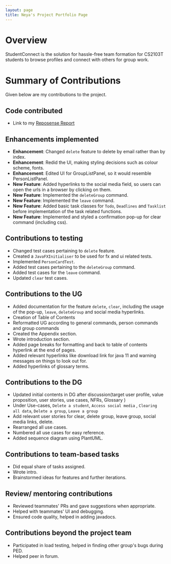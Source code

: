 ```yaml
---
layout: page
title: Neya's Project Portfolio Page
---
```

# Overview

StudentConnect is the solution for hassle-free team formation for CS2103T students to browse profiles and connect with others for group work.

# Summary of Contributions
Given below are my contributions to the project.

## Code contributed
* Link to my [Reposense Report](https://nus-cs2103-ay2324s1.github.io/tp-dashboard/?search=neya&sort=groupTitle&sortWithin=title&timeframe=commit&mergegroup=&groupSelect=groupByRepos&breakdown=true&checkedFileTypes=docs~functional-code~test-code&since=2023-09-22)

## Enhancements implemented
* **Enhancement**: Changed `delete` feature to delete by email rather than by index.
* **Enhancement**: Redid the UI, making styling decisions such as colour scheme, fonts.
* **Enhancement**: Edited UI for GroupListPanel, so it would resemble PersonListPanel.
* **New Feature**: Added hyperlinks to the social media field, so users can open the urls in a browser by clicking on them.
* **New Feature**: Implemented the `deleteGroup` command.
* **New Feature**: Implemented the `leave` command.
* **New Feature**: Added basic task classes for `Todo`, `Deadlines` and `Tasklist` before implementation of the task related functions.
* **New Feature**: Implemented and styled a confirmation pop-up for clear command (including css).

## Contributions to testing
* Changed test cases pertaining to `delete` feature.
* Created a `JavaFXInitialiser` to be used for fx and ui related tests.
* Implemented `PersonCardTest`.
* Added test cases pertaining to the `deleteGroup` command.
* Added test cases for the `leave` command.
* Updated `clear` test cases.

## Contributions to the UG
* Added documentation for the feature `delete`, `clear`, including the usage of the pop-up, `leave`, `deleteGroup` and social media hyperlinks.
* Creation of Table of Contents
* Reformatted UG according to general commands, person commands and group commands
* Created the Appendix section.
* Wrote introduction section.
* Added page breaks for formatting and back to table of contents hyperlink at the end of pages.
* Added relevant hyperlinks like download link for java 11 and warning messages on things to look out for.
* Added hyperlinks of glossary terms.

## Contributions to the DG
* Updated initial contents in DG after discussion(target user profile, value proposition, user stories, use cases, NFRs, Glossary )
* Under Use-cases, `Delete a student`, `Access social media` , `Clearing all data`, `Delete a group`, `Leave a group`
* Add relevant user stories for clear, delete group, leave group, social media links, delete.
* Rearranged all use cases.
* Numbered all use cases for easy reference.
* Added sequence diagram using PlantUML.

## Contributions to team-based tasks
* Did equal share of tasks assigned.
* Wrote intro.
* Brainstormed ideas for features and further iterations.

## Review/ mentoring contributions
* Reviewed teammates' PRs and gave suggestions when appropriate.
* Helped with teammates' UI and debugging.
* Ensured code quality, helped in adding javadocs.

## Contributions beyond the project team
* Participated in load testing, helped in finding other group's bugs during PED.
* Helped peer in forum.

